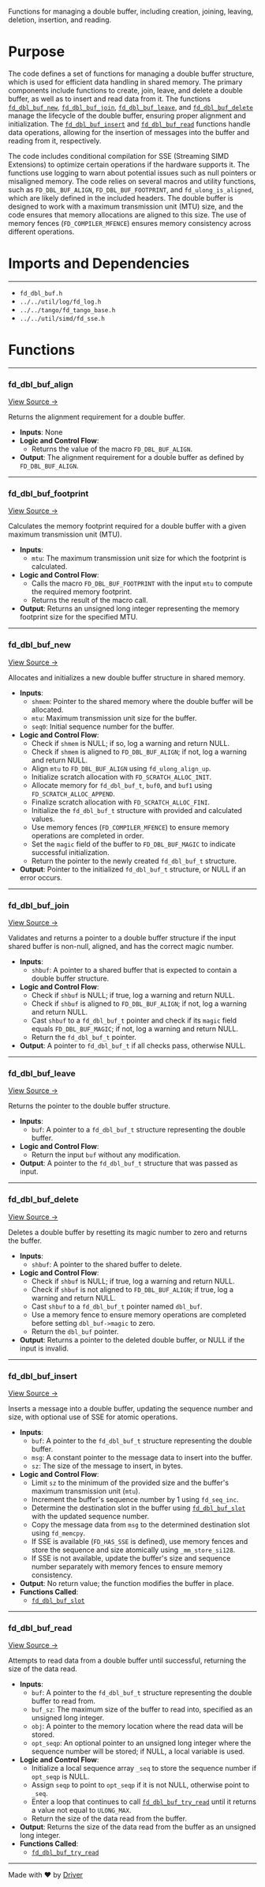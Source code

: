 <!--------------------------------------------------------------------------------->
<!-- IMPORTANT: This file is auto-generated by Driver (https://driver.ai). -------->
<!-- Manual edits may be overwritten on future commits. --------------------------->
<!--------------------------------------------------------------------------------->

Functions for managing a double buffer, including creation, joining, leaving, deletion, insertion, and reading.

# Purpose
The code defines a set of functions for managing a double buffer structure, which is used for efficient data handling in shared memory. The primary components include functions to create, join, leave, and delete a double buffer, as well as to insert and read data from it. The functions [`fd_dbl_buf_new`](<#fd_dbl_buf_new>), [`fd_dbl_buf_join`](<#fd_dbl_buf_join>), [`fd_dbl_buf_leave`](<#fd_dbl_buf_leave>), and [`fd_dbl_buf_delete`](<#fd_dbl_buf_delete>) manage the lifecycle of the double buffer, ensuring proper alignment and initialization. The [`fd_dbl_buf_insert`](<#fd_dbl_buf_insert>) and [`fd_dbl_buf_read`](<#fd_dbl_buf_read>) functions handle data operations, allowing for the insertion of messages into the buffer and reading from it, respectively.

The code includes conditional compilation for SSE (Streaming SIMD Extensions) to optimize certain operations if the hardware supports it. The functions use logging to warn about potential issues such as null pointers or misaligned memory. The code relies on several macros and utility functions, such as `FD_DBL_BUF_ALIGN`, `FD_DBL_BUF_FOOTPRINT`, and `fd_ulong_is_aligned`, which are likely defined in the included headers. The double buffer is designed to work with a maximum transmission unit (MTU) size, and the code ensures that memory allocations are aligned to this size. The use of memory fences (`FD_COMPILER_MFENCE`) ensures memory consistency across different operations.
# Imports and Dependencies

---
- `fd_dbl_buf.h`
- `../../util/log/fd_log.h`
- `../../tango/fd_tango_base.h`
- `../../util/simd/fd_sse.h`


# Functions

---
### fd\_dbl\_buf\_align<!-- {{#callable:fd_dbl_buf_align}} -->
[View Source →](<../../../../../src/waltz/mib/fd_dbl_buf.c#L9>)

Returns the alignment requirement for a double buffer.
- **Inputs**: None
- **Logic and Control Flow**:
    - Returns the value of the macro `FD_DBL_BUF_ALIGN`.
- **Output**: The alignment requirement for a double buffer as defined by `FD_DBL_BUF_ALIGN`.


---
### fd\_dbl\_buf\_footprint<!-- {{#callable:fd_dbl_buf_footprint}} -->
[View Source →](<../../../../../src/waltz/mib/fd_dbl_buf.c#L14>)

Calculates the memory footprint required for a double buffer with a given maximum transmission unit (MTU).
- **Inputs**:
    - `mtu`: The maximum transmission unit size for which the footprint is calculated.
- **Logic and Control Flow**:
    - Calls the macro `FD_DBL_BUF_FOOTPRINT` with the input `mtu` to compute the required memory footprint.
    - Returns the result of the macro call.
- **Output**: Returns an unsigned long integer representing the memory footprint size for the specified MTU.


---
### fd\_dbl\_buf\_new<!-- {{#callable:fd_dbl_buf_new}} -->
[View Source →](<../../../../../src/waltz/mib/fd_dbl_buf.c#L19>)

Allocates and initializes a new double buffer structure in shared memory.
- **Inputs**:
    - ``shmem``: Pointer to the shared memory where the double buffer will be allocated.
    - ``mtu``: Maximum transmission unit size for the buffer.
    - ``seq0``: Initial sequence number for the buffer.
- **Logic and Control Flow**:
    - Check if `shmem` is NULL; if so, log a warning and return NULL.
    - Check if `shmem` is aligned to `FD_DBL_BUF_ALIGN`; if not, log a warning and return NULL.
    - Align `mtu` to `FD_DBL_BUF_ALIGN` using `fd_ulong_align_up`.
    - Initialize scratch allocation with `FD_SCRATCH_ALLOC_INIT`.
    - Allocate memory for `fd_dbl_buf_t`, `buf0`, and `buf1` using `FD_SCRATCH_ALLOC_APPEND`.
    - Finalize scratch allocation with `FD_SCRATCH_ALLOC_FINI`.
    - Initialize the `fd_dbl_buf_t` structure with provided and calculated values.
    - Use memory fences (`FD_COMPILER_MFENCE`) to ensure memory operations are completed in order.
    - Set the `magic` field of the buffer to `FD_DBL_BUF_MAGIC` to indicate successful initialization.
    - Return the pointer to the newly created `fd_dbl_buf_t` structure.
- **Output**: Pointer to the initialized `fd_dbl_buf_t` structure, or NULL if an error occurs.


---
### fd\_dbl\_buf\_join<!-- {{#callable:fd_dbl_buf_join}} -->
[View Source →](<../../../../../src/waltz/mib/fd_dbl_buf.c#L57>)

Validates and returns a pointer to a double buffer structure if the input shared buffer is non-null, aligned, and has the correct magic number.
- **Inputs**:
    - `shbuf`: A pointer to a shared buffer that is expected to contain a double buffer structure.
- **Logic and Control Flow**:
    - Check if `shbuf` is NULL; if true, log a warning and return NULL.
    - Check if `shbuf` is aligned to `FD_DBL_BUF_ALIGN`; if not, log a warning and return NULL.
    - Cast `shbuf` to a `fd_dbl_buf_t` pointer and check if its `magic` field equals `FD_DBL_BUF_MAGIC`; if not, log a warning and return NULL.
    - Return the `fd_dbl_buf_t` pointer.
- **Output**: A pointer to `fd_dbl_buf_t` if all checks pass, otherwise NULL.


---
### fd\_dbl\_buf\_leave<!-- {{#callable:fd_dbl_buf_leave}} -->
[View Source →](<../../../../../src/waltz/mib/fd_dbl_buf.c#L79>)

Returns the pointer to the double buffer structure.
- **Inputs**:
    - ``buf``: A pointer to a `fd_dbl_buf_t` structure representing the double buffer.
- **Logic and Control Flow**:
    - Return the input `buf` without any modification.
- **Output**: A pointer to the `fd_dbl_buf_t` structure that was passed as input.


---
### fd\_dbl\_buf\_delete<!-- {{#callable:fd_dbl_buf_delete}} -->
[View Source →](<../../../../../src/waltz/mib/fd_dbl_buf.c#L84>)

Deletes a double buffer by resetting its magic number to zero and returns the buffer.
- **Inputs**:
    - `shbuf`: A pointer to the shared buffer to delete.
- **Logic and Control Flow**:
    - Check if `shbuf` is NULL; if true, log a warning and return NULL.
    - Check if `shbuf` is not aligned to `FD_DBL_BUF_ALIGN`; if true, log a warning and return NULL.
    - Cast `shbuf` to a `fd_dbl_buf_t` pointer named `dbl_buf`.
    - Use a memory fence to ensure memory operations are completed before setting `dbl_buf->magic` to zero.
    - Return the `dbl_buf` pointer.
- **Output**: Returns a pointer to the deleted double buffer, or NULL if the input is invalid.


---
### fd\_dbl\_buf\_insert<!-- {{#callable:fd_dbl_buf_insert}} -->
[View Source →](<../../../../../src/waltz/mib/fd_dbl_buf.c#L104>)

Inserts a message into a double buffer, updating the sequence number and size, with optional use of SSE for atomic operations.
- **Inputs**:
    - ``buf``: A pointer to the `fd_dbl_buf_t` structure representing the double buffer.
    - ``msg``: A constant pointer to the message data to insert into the buffer.
    - ``sz``: The size of the message to insert, in bytes.
- **Logic and Control Flow**:
    - Limit `sz` to the minimum of the provided size and the buffer's maximum transmission unit (`mtu`).
    - Increment the buffer's sequence number by 1 using `fd_seq_inc`.
    - Determine the destination slot in the buffer using [`fd_dbl_buf_slot`](<fd_dbl_buf.h.md#fd_dbl_buf_slot>) with the updated sequence number.
    - Copy the message data from `msg` to the determined destination slot using `fd_memcpy`.
    - If SSE is available (`FD_HAS_SSE` is defined), use memory fences and store the sequence and size atomically using `_mm_store_si128`.
    - If SSE is not available, update the buffer's size and sequence number separately with memory fences to ensure memory consistency.
- **Output**: No return value; the function modifies the buffer in place.
- **Functions Called**:
    - [`fd_dbl_buf_slot`](<fd_dbl_buf.h.md#fd_dbl_buf_slot>)


---
### fd\_dbl\_buf\_read<!-- {{#callable:fd_dbl_buf_read}} -->
[View Source →](<../../../../../src/waltz/mib/fd_dbl_buf.c#L127>)

Attempts to read data from a double buffer until successful, returning the size of the data read.
- **Inputs**:
    - ``buf``: A pointer to the `fd_dbl_buf_t` structure representing the double buffer to read from.
    - ``buf_sz``: The maximum size of the buffer to read into, specified as an unsigned long integer.
    - ``obj``: A pointer to the memory location where the read data will be stored.
    - ``opt_seqp``: An optional pointer to an unsigned long integer where the sequence number will be stored; if NULL, a local variable is used.
- **Logic and Control Flow**:
    - Initialize a local sequence array `_seq` to store the sequence number if `opt_seqp` is NULL.
    - Assign `seqp` to point to `opt_seqp` if it is not NULL, otherwise point to `_seq`.
    - Enter a loop that continues to call [`fd_dbl_buf_try_read`](<fd_dbl_buf.h.md#fd_dbl_buf_try_read>) until it returns a value not equal to `ULONG_MAX`.
    - Return the size of the data read from the buffer.
- **Output**: Returns the size of the data read from the buffer as an unsigned long integer.
- **Functions Called**:
    - [`fd_dbl_buf_try_read`](<fd_dbl_buf.h.md#fd_dbl_buf_try_read>)



---
Made with ❤️ by [Driver](https://www.driver.ai/)